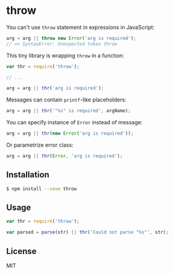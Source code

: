 # throw

You can't use `throw` statement in expressions in JavaScript:

```js
arg = arg || throw new Error('arg is required');
// => SyntaxError: Unexpected token throw
```

This tiny library is wrapping `throw` in a function:

```js
var thr = require('throw');

// ...

arg = arg || thr('arg is required');
```

Messages can contain `printf`-like placeholders:

```js
arg = arg || thr('"%s" is required', argName);
```

You can specify instance of `Error` instead of message:

```js
arg = arg || thr(new Error('arg is required'));
```

Or parametrize error class:

```js
arg = arg || thr(Error, 'arg is required');
```

## Installation

```bash
$ npm install --save throw
```

## Usage

```js
var thr = require('throw');

var parsed = parse(str) || thr('Could not parse "%s"', str);
```

## License

MIT
